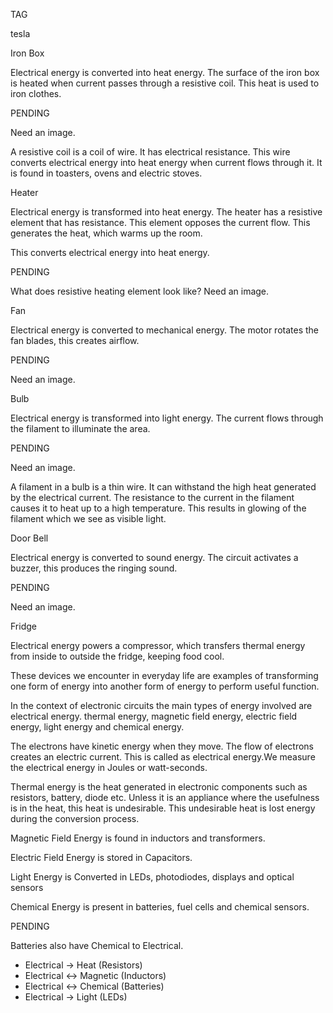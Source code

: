TAG

tesla

Iron Box

Electrical energy is converted into heat energy. The surface of the iron box is heated when current passes through a resistive coil. This heat is used to iron clothes.

PENDING

Need an image.

A resistive coil is a coil of wire. It has electrical resistance. This wire converts electrical energy into heat energy when current flows through it. It is found in toasters, ovens and electric stoves.

Heater

Electrical energy is transformed into heat energy. The heater has a resistive element that has resistance. This element opposes the current flow. This generates the heat, which warms up the room.

This converts electrical energy into heat energy.

PENDING

What does resistive heating element look like? Need an image.

Fan

Electrical energy is converted to mechanical energy. The motor rotates the fan blades, this creates airflow.

PENDING

Need an image.

Bulb

Electrical energy is transformed into light energy. The current flows through the filament to illuminate the area.

PENDING

Need an image.

A filament in a bulb is a thin wire. It can withstand the high heat generated by the electrical current. The resistance to the current in the filament causes it to heat up to a high temperature. This results in glowing of the filament which we see as visible light.

Door Bell

Electrical energy is converted to sound energy. The circuit activates a buzzer, this produces the ringing sound.

PENDING

Need an image.

Fridge

Electrical energy powers a compressor, which transfers thermal energy from inside to outside the fridge, keeping food cool.

These devices we encounter in everyday life are examples of transforming one form of energy into another form of energy to perform useful function.

In the context of electronic circuits the main types of energy involved are electrical energy. thermal energy, magnetic field energy, electric field energy, light energy and chemical energy.

The electrons have kinetic energy when they move. The flow of electrons creates an electric current. This is called as electrical energy.We measure the electrical energy in Joules or watt-seconds.

Thermal energy is the heat generated in electronic components such as resistors, battery, diode etc. Unless it is an appliance where the usefulness is in the heat, this heat is undesirable. This undesirable heat is lost energy during the conversion process.

Magnetic Field Energy is found in inductors and transformers.

Electric Field Energy is stored in  Capacitors.

Light Energy is Converted in LEDs, photodiodes, displays and optical sensors

Chemical Energy is present in batteries, fuel cells and chemical sensors.

PENDING

Batteries also have Chemical to Electrical.

   - Electrical → Heat (Resistors)
   - Electrical ↔ Magnetic (Inductors)
   - Electrical ↔ Chemical (Batteries)
   - Electrical → Light (LEDs)

